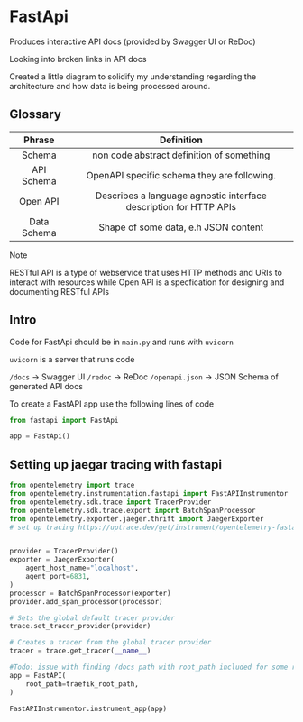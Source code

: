 # FastApi

Produces interactive API docs (provided by Swagger UI or ReDoc)

Looking into broken links in API docs

Created a little diagram to solidify my understanding regarding the architecture and how data is being processed around.


## Glossary

|   Phrase    |                            Definition                             |
|:-----------:|:-----------------------------------------------------------------:|
|   Schema    |             non code abstract definition of something             |
| API Schema  |           OpenAPI specific schema they are following.             |
|  Open API   | Describes a language agnostic interface description for HTTP APIs |
| Data Schema |               Shape of some data, e.h JSON content                |

> [!NOTE]
> RESTful API is a type of webservice that uses HTTP methods and URIs to interact with resources while Open API
> is a specfication for designing and documenting RESTful APIs

## Intro

Code for FastApi should be in `main.py` and runs with `uvicorn`

`uvicorn` is a server that runs code

`/docs` -> Swagger UI
`/redoc` -> ReDoc
`/openapi.json` -> JSON Schema of generated API docs

To create a FastAPI app use the following lines of code

```python
from fastapi import FastApi

app = FastApi()
```


## Setting up jaegar tracing with fastapi

```python
from opentelemetry import trace
from opentelemetry.instrumentation.fastapi import FastAPIInstrumentor
from opentelemetry.sdk.trace import TracerProvider
from opentelemetry.sdk.trace.export import BatchSpanProcessor
from opentelemetry.exporter.jaeger.thrift import JaegerExporter
# set up tracing https://uptrace.dev/get/instrument/opentelemetry-fastapi.html#opentelemetry-sdk , https://guitton.co/posts/fastapi-monitoring


provider = TracerProvider()
exporter = JaegerExporter(
    agent_host_name="localhost",
    agent_port=6831,
)
processor = BatchSpanProcessor(exporter)
provider.add_span_processor(processor)

# Sets the global default tracer provider
trace.set_tracer_provider(provider)

# Creates a tracer from the global tracer provider
tracer = trace.get_tracer(__name__)

#Todo: issue with finding /docs path with root_path included for some reason
app = FastAPI(
    root_path=traefik_root_path,
)

FastAPIInstrumentor.instrument_app(app)

```
